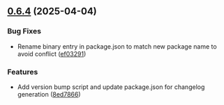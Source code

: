 ## [0.6.4](https://github.com/falleng0d/filesystem-mcp/compare/0.6.3...0.6.4) (2025-04-04)


### Bug Fixes

* Rename binary entry in package.json to match new package name to avoid conflict ([ef03291](https://github.com/falleng0d/filesystem-mcp/commit/ef0329184c72e937b57c8ad6119295cbd19e6a27))


### Features

* Add version bump script and update package.json for changelog generation ([8ed7866](https://github.com/falleng0d/filesystem-mcp/commit/8ed78661847327915f6050a0e7f9e50335a0e2d1))



